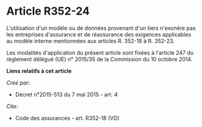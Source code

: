 # Article R352-24

L'utilisation d'un modèle ou de données provenant d'un tiers n'exonère pas les entreprises d'assurance et de réassurance des
exigences applicables au modèle interne mentionnées aux articles R. 352-18 à R. 352-23. 

Les modalités d'application du présent article sont fixées à l'article 247 du règlement délégué (UE) n° 2015/35 de la
Commission du 10 octobre 2014.

**Liens relatifs à cet article**

_Créé par_:

  - Décret n°2015-513 du 7 mai 2015 - art. 4

_Cite_:

  - Code des assurances - art. R352-18 (VD)
